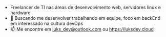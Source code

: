 - Freelancer de TI nas áreas de desenvolvimento web, servidores linux e hardware
- 🌱 Buscando me desenvolver trabalhando em equipe, foco em backEnd em interessado na cultura devOps
- 📫 Me encontre em luks_dev@outlook.com ou https://luksdev.cloud

<!---
Lukasrangel/Lukasrangel is a ✨ special ✨ repository because its `README.md` (this file) appears on your GitHub profile.
You can click the Preview link to take a look at your changes.
--->
